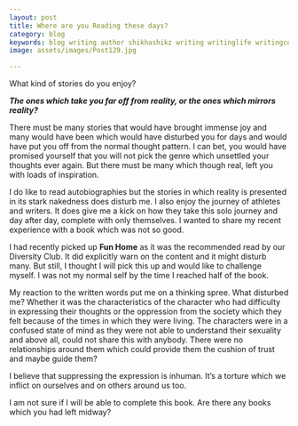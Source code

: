 ```yaml
---
layout: post
title: Where are you Reading these days?
category: blog
keywords: blog writing author shikhashikz writing writinglife writingcommunity dailyblogpost dailyblogpostchallenge reading
image: assets/images/Post129.jpg

---
```


What kind of stories do you enjoy?

***The ones which take you far off from reality, or the ones which mirrors reality?***

There must be many stories that would have brought immense joy and many would have been which would have disturbed you for days and would have put you off from the normal thought pattern. I can bet, you would have promised yourself that you will not pick the genre which unsettled your thoughts ever again. But there must be many which though real, left you with loads of inspiration.

I do like to read autobiographies but the stories in which reality is presented in its stark nakedness does disturb me. I also enjoy the journey of athletes and writers. It does give me a kick on how they take this solo journey and day after day, complete with only themselves. I wanted to share my recent experience with a book which was not so good.

I had recently picked up **Fun Home** as it was the recommended read by our Diversity Club. It did explicitly warn on the content and it might disturb many. But still, I thought I will pick this up and would like to challenge myself. I was not my normal self by the time I reached half of the book.

My reaction to the written words put me on a thinking spree. What disturbed me? Whether it was the characteristics of the character who had difficulty in expressing their thoughts or the oppression from the society which they felt because of the times in which they were living. The characters were in a  confused state of mind as they were not able to understand their sexuality and above all, could not share this with anybody. There were no relationships around them which could provide them the cushion of trust and maybe guide them?

I believe that suppressing the expression is inhuman. It’s a torture which we inflict on ourselves and on others around us too.

I am not sure if I will be able to complete this book. Are there any books which you had left midway?
